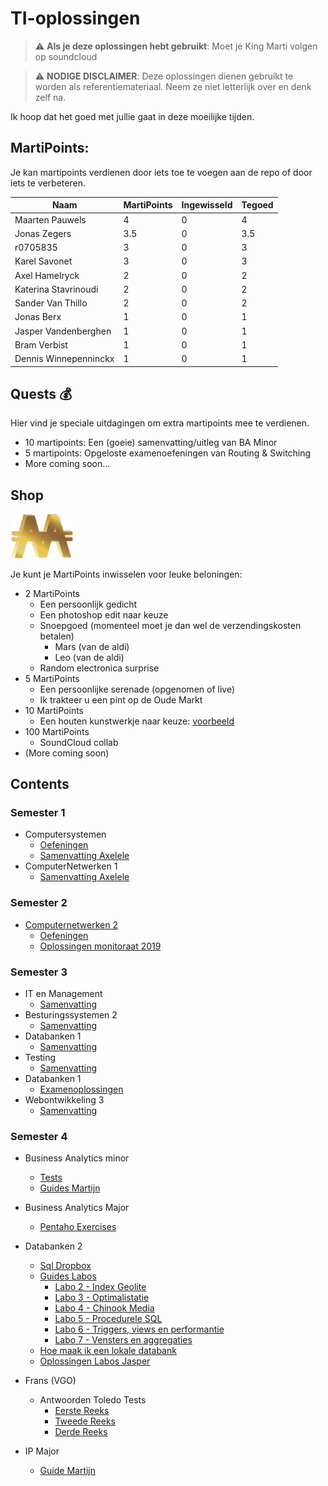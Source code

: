 # TI-oplossingen
> :warning: **Als je deze oplossingen hebt gebruikt**: Moet je King Marti volgen op soundcloud


> :warning: **NODIGE DISCLAIMER**: Deze oplossingen dienen gebruikt te worden als referentiemateriaal. Neem ze niet letterlijk over en denk zelf na. 

Ik hoop dat het goed met jullie gaat in deze moeilijke tijden.

## MartiPoints:
Je kan martipoints verdienen door iets toe te voegen aan de repo of door iets te verbeteren.

| Naam                 | MartiPoints   | Ingewisseld | Tegoed
| -------------        | ------------- |-------------|-------------
| Maarten Pauwels      | 4             | 0           | 4          |
| Jonas Zegers         | 3.5           | 0           | 3.5        |  
| r0705835             | 3             | 0           | 3          |
| Karel Savonet        | 3             | 0           | 3          |               
| Axel Hamelryck       | 2             | 0           | 2          |    
| Katerina Stavrinoudi | 2             | 0           | 2          |  
| Sander Van Thillo    | 2             | 0           | 2          |      
| Jonas Berx           | 1             | 0           | 1          |      
| Jasper Vandenberghen | 1             | 0           | 1          |      
| Bram Verbist         | 1             | 0           | 1          |  
| Dennis Winnepenninckx| 1             | 0           | 1          |  




## Quests :moneybag:
Hier vind je speciale uitdagingen om extra martipoints mee te verdienen.
* 10 martipoints: Een (goeie) samenvatting/uitleg van BA Minor
* 5 martipoints: Opgeloste examenoefeningen van Routing & Switching
* More coming soon...

## Shop
<img src="img/martipoints.png" width="100" title="MartiPoints">


Je kunt je MartiPoints inwisselen voor leuke beloningen:

* 2 MartiPoints
  * Een persoonlijk gedicht
  * Een photoshop edit naar keuze
  * Snoepgoed (momenteel moet je dan wel de verzendingskosten betalen)
    * Mars (van de aldi)
    * Leo (van de aldi)
  * Random electronica surprise
* 5 MartiPoints
  * Een persoonlijke serenade (opgenomen of live)
  * Ik trakteer u een pint op de Oude Markt
* 10 MartiPoints
  * Een houten kunstwerkje naar keuze: [voorbeeld](img/dolphin.jpg)
* 100 MartiPoints
  * SoundCloud collab
* (More coming soon)

## Contents

### Semester 1
* Computersystemen
  * [Oefeningen](Semester%201/computersystemen)
  * [Samenvatting Axelele](Semester%201/computersystemen/Computersystemen_axelele_2019.pdf)
* ComputerNetwerken 1
  * [Samenvatting Axelele](Semester%201/Computernetwerken%201/Computernetwerken_axelele_2019.pdf)


### Semester 2
* [Computernetwerken 2](Semester%202)
  * [Oefeningen](Semester%202/cnw2.pdf)
  * [Oplossingen monitoraat 2019](Semester%202/oplossingen%20monitoraat%20cnw2.txt)


### Semester 3
* IT en Management
  * [Samenvatting](Semester%203/SAMENVATTING%20IT%26M.docx)
* Besturingssystemen 2
  * [Samenvatting](Semester%203/Samenvatting%20Besturingssystemen%202.docx)
* Databanken 1 
  * [Samenvatting](Semester%203/Samenvatting%20databanken%201_v2.pdf)
* Testing
  * [Samenvatting](Semester%203/Samenvatting%20testing.docx)
* Databanken 1
  * [Examenoplossingen](Semester%203/databanken-examenopl-2.txt)
* Webontwikkeling 3
  * [Samenvatting](Semester%203/samenvatting%20Webontwikkeling%203.pdf)
  

### Semester 4
* Business Analytics minor
  * [Tests](Semester%204/BA%20minor%20tests)
  * [Guides Martijn](Semester%204/BA%20minor/Guide%20martijn/index.md)
* Business Analytics Major
  * [Pentaho Exercises](Semester%204/Ba_Major/Pentaho_Exercises)
* Databanken 2
  * [Sql Dropbox](Semester%204/DB2/DB2-sqldropbox.md)
  * [Guides Labos](Semester%204/DB2/DB2-Labos)
    * [Labo 2 - Index Geolite](Semester%204/DB2/DB2-Labos/02_3_index_geolite.md)
    * [Labo 3 - Optimalistatie](Semester%204/DB2/DB2-Labos/03_04_optimalisatie_oef.md)
    * [Labo 4 - Chinook Media](Semester%204/DB2/DB2-Labos/04_04_chinook_media.md)
    * [Labo 5 - Procedurele SQL](Semester%204/DB2/DB2-Labos/05_5_procedurele_SQL_trigger_oef.md)
    * [Labo 6 - Triggers, views en performantie](Semester%204/DB2/DB2-Labos/06_3_view_sp_triggers_performantie.md)
    * [Labo 7 - Vensters en aggregaties](Semester%204/DB2/DB2-Labos/07_vensters_en_aggregaties.md)
  * [Hoe maak ik een lokale databank](Semester%204/DB2/DB2-Labos/hoe_maak_ik_een_lokale_databank.md)
  * [Oplossingen Labos Jasper](Semester%204/DB2/DB2-Labos/jasper)
* Frans (VGO)
  * Antwoorden Toledo Tests
    * [Eerste Reeks](Semester%204/VGO%20-%20Frans/frans-antwoorden.md)
    * [Tweede Reeks](Semester%204/VGO%20-%20Frans/frans-antwoorden%20deel%202.md)
    * [Derde Reeks](Semester%204/VGO%20-%20Frans/frans-antwoorden%20deel%203.md)
    
* IP Major
  * [Guide Martijn](Semester%204/IP%20Major/guide_martijn.md)


